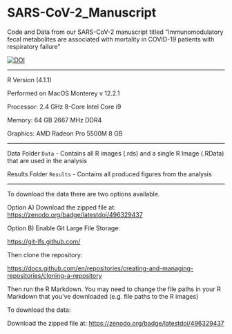 # SARS-CoV-2_Manuscript
Code and Data from our SARS-CoV-2 manuscript titled "Immunomodulatory fecal metabolites are associated with mortality in COVID-19 
patients with respiratory failure"

[![DOI](https://zenodo.org/badge/496329437.svg)](https://zenodo.org/badge/latestdoi/496329437)
***
R Version (4.1.1)

Performed on MacOS Monterey v 12.2.1

Processor: 2.4 GHz 8-Core Intel Core i9

Memory: 64 GB 2667 MHz DDR4

Graphics: AMD Radeon Pro 5500M 8 GB
***
Data Folder
`Data` - Contains all R images (.rds) and a single R Image (.RData) that are used in the analysis


Results Folder
`Results` - Contains all produced figures from the analysis
***

To download the data there are two options available. 

Option A) Download the zipped file at: https://zenodo.org/badge/latestdoi/496329437

Option B) Enable Git Large File Storage:

https://git-lfs.github.com/

Then clone the repository:

https://docs.github.com/en/repositories/creating-and-managing-repositories/cloning-a-repository

Then run the R Markdown. You may need to change the file paths in your R Markdown that you've downloaded (e.g. file paths to the R images)

To download the data: 

Download the zipped file at: https://zenodo.org/badge/latestdoi/496329437
